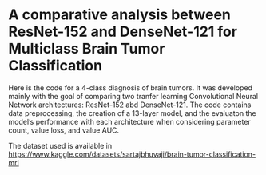 # A comparative analysis between ResNet-152 and DenseNet-121 for Multiclass Brain Tumor Classification

Here is the code for a 4-class diagnosis of brain tumors. It was developed mainly with the goal of comparing two tranfer learning Convolutional Neural Network architectures: ResNet-152 abd DenseNet-121. The code contains data preprocessing, the creation of a 13-layer model, and the evaluaton the model’s performance with each architecture when considering parameter count, value loss, and value AUC. 

The dataset used is available in https://www.kaggle.com/datasets/sartajbhuvaji/brain-tumor-classification-mri
